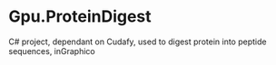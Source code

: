 Gpu.ProteinDigest
=================

C# project, dependant on Cudafy, used to digest protein into peptide sequences, inGraphico
